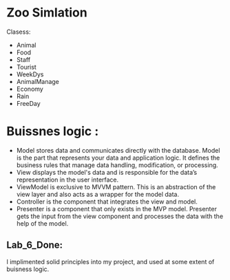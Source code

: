 # Zoo Simlation

Clasess:

* Animal
* Food
* Staff
* Tourist
* WeekDys
* AnimalManage
* Economy
* Rain
* FreeDay

# Buissnes logic :

* Model stores data and communicates directly with the database. Model is the part that represents your data and application logic. It defines the business rules that manage data handling, modification, or processing.
* View displays the model's data and is responsible for the data’s representation in the user interface.
* ViewModel is exclusive to MVVM pattern. This is an abstraction of the view layer and also acts as a wrapper for the model data.
* Controller is the component that integrates the view and model.
* Presenter is a component that only exists in the MVP model. Presenter gets the input from the view component and processes the data with the help of the model.

## Lab_6_Done:
I implimented solid principles into my project, and used at some extent of buisness logic.

